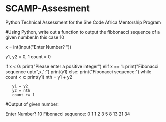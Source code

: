 # SCAMP-Assesment
Python Technical Assessment for the She Code Africa Mentorship Program

#Using Python, write out a function to output the fibbonacci sequence of a given number.In this case 10

x = int(input("Enter Number? "))

y1, y2 = 0, 1
count = 0

if x < 0:
   print("Please enter a positive integer")
elif x == 1:
   print("Fibonacci sequence upto",x,":")
   print(y1)
else:
   print("Fibonacci sequence:")
   while count < x:
       print(y1)
       nth = y1 + y2
      
       y1 = y2
       y2 = nth
       count += 1

#Output of given number:

Enter Number? 10
Fibonacci sequence:
0
1
1
2
3
5
8
13
21
34